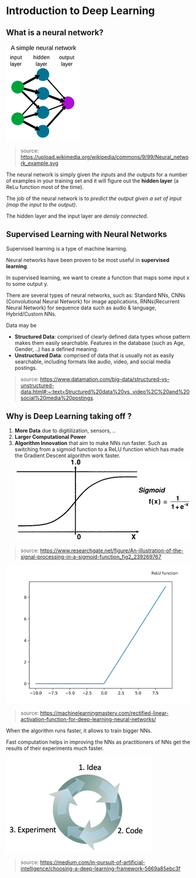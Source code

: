 # Introduction to Deep Learning

## What is a neural network?
![](../Images/neural-network.png)
>source: https://upload.wikimedia.org/wikipedia/commons/9/99/Neural_network_example.svg

The neural network is simply given *the inputs* and *the outputs* for a number of examples in your training set
and it will figure out the **hidden layer** (a ReLu function most of the time).

The job of the neural network is to *predict the output given a set of input (map the input to the output)*.

The hidden layer and the input layer are *densly connected*.


## Supervised Learning with Neural Networks
Supervised learning is a type of machine learning.

Neural networks have been proven to be most useful in **supervised learning**.

In supervised learning, we want to create a function that maps some input x to some output y.

There are several types of neural networks, such as: Standard NNs, CNNs (Convolutional Neural Network) for image applications, 
RNNs(Recurrent Neural Network) for sequence data such as audio & language, Hybrid/Custom NNs.

Data may be
- **Structured Data**: comprised of clearly defined data types whose pattern makes them easily searchable. Features in the database (such as Age, Gender, ..) has a defined meaning.
- **Unstructured Data**: comprised of data that is usually not as easily searchable, including formats like audio, video, and social media postings.
>source: https://www.datamation.com/big-data/structured-vs-unstructured-data.html#:~:text=Structured%20data%20vs.,video%2C%20and%20social%20media%20postings.


## Why is Deep Learning taking off ?
1. **More Data** due to digitilization, sensors, ..
2. **Larger Computational Power** 
3. **Algorithm Innovation** that aim to make NNs run faster. Such as switching from a sigmoid function to a ReLU function which has made the Gradient Descent algorithm work faster.
![](../Images/sigmoid-function.png)
>source: https://www.researchgate.net/figure/An-illustration-of-the-signal-processing-in-a-sigmoid-function_fig2_239269767

![](../Images/relu-function.png)
>source: https://machinelearningmastery.com/rectified-linear-activation-function-for-deep-learning-neural-networks/

When the algorithm runs faster, it allows to train bigger NNs.

Fast computation helps in improving the NNs as practitioners of NNs get the results of their experiments much faster.

![](../Images/idea-code-exp.png)
>source: https://medium.com/in-pursuit-of-artificial-intelligence/choosing-a-deep-learning-framework-5669a85ebc3f